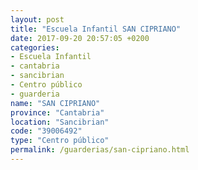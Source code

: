 ```yaml
---
layout: post
title: "Escuela Infantil SAN CIPRIANO"
date: 2017-09-20 20:57:05 +0200
categories:
- Escuela Infantil
- cantabria
- sancibrian
- Centro público
- guarderia
name: "SAN CIPRIANO"
province: "Cantabria"
location: "Sancibrian"
code: "39006492"
type: "Centro público"
permalink: /guarderias/san-cipriano.html
---
```

